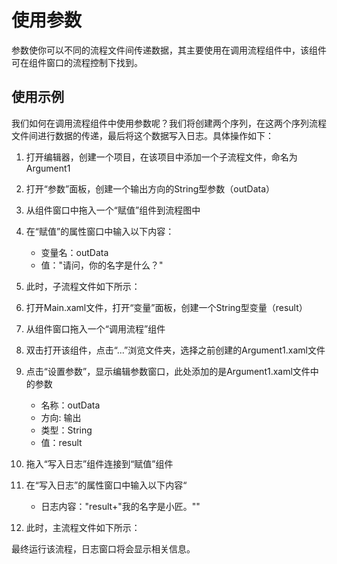 # 使用参数

参数使你可以不同的流程文件间传递数据，其主要使用在调用流程组件中，该组件可在组件窗口的流程控制下找到。

## 使用示例
我们如何在调用流程组件中使用参数呢？我们将创建两个序列，在这两个序列流程文件间进行数据的传递，最后将这个数据写入日志。具体操作如下：

1. 打开编辑器，创建一个项目，在该项目中添加一个子流程文件，命名为Argument1

2. 打开“参数”面板，创建一个输出方向的String型参数（outData）

3. 从组件窗口中拖入一个“赋值”组件到流程图中

4. 在“赋值”的属性窗口中输入以下内容：
    * 变量名：outData
    * 值："请问，你的名字是什么？"

5. 此时，子流程文件如下所示：

6. 打开Main.xaml文件，打开“变量”面板，创建一个String型变量（result）

7. 从组件窗口拖入一个“调用流程”组件

8. 双击打开该组件，点击“...”浏览文件夹，选择之前创建的Argument1.xaml文件

9. 点击“设置参数”，显示编辑参数窗口，此处添加的是Argument1.xaml文件中的参数
    * 名称：outData
    * 方向: 输出
    * 类型：String
    * 值：result

10. 拖入“写入日志”组件连接到“赋值”组件

11. 在“写入日志”的属性窗口中输入以下内容“
    * 日志内容："result+"我的名字是小匠。""

12. 此时，主流程文件如下所示：

最终运行该流程，日志窗口将会显示相关信息。